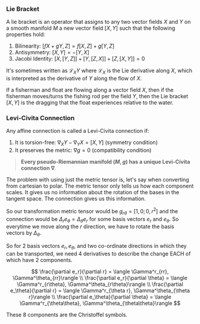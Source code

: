 ### Lie Bracket
A lie bracket is an operator that assigns to any two vector fields $X$ and $Y$ on a smooth manifold $M$ a new vector field $[X, Y]$ such that the following properties hold:

1. Bilinearity: $[fX + gY, Z] = f[X, Z] + g[Y, Z]$
2. Antisymmetry: $[X, Y] = -[Y, X]$
3. Jacobi Identity: $[X, [Y, Z]] + [Y, [Z, X]] + [Z, [X, Y]] = 0$

It's sometimes written as $\mathcal{L}_X Y$ where $\mathcal{L}_X$ is the Lie derivative along $X$, which is interpreted as the derivative of $Y$ along the flow of $X$.

If a fisherman and float are flowing along a vector field $X$, then if the fisherman moves/turns the fishing rod per the field $Y$, then the Lie bracket $[X, Y]$ is the dragging that the float experiences relative to the water.

### Levi-Civita Connection
Any affine connection is called a Levi-Civita connection if:

1. It is torsion-free: $\nabla_X Y - \nabla_Y X = [X, Y]$ (symmetry condition)
2. It preserves the metric: $\nabla g = 0$ (compatibility condition)

> **Every pseudo-Riemannian manifold $(M, g)$ has a unique Levi-Civita connection $\nabla$**.

The problem with using just the metric tensor is, let's say when converting from cartesian to polar. The metric tensor only tells us how each component scales. It gives us no information about the rotation of the bases in the tangent space. The connection gives us this information.

So our transformation metric tensor would be $g_{r\theta} = [1, 0; 0, r^2]$ and the connection would be $\Delta_r e_\theta = \Delta_\theta e_r$ for some basis vectors $e_r$ and $e_\theta$. So everytime we move along the $r$ direction, we have to rotate the basis vectors by $\Delta_\theta$.

So for 2 basis vectors $e_r, e_\theta$, and two co-ordinate directions in which they can be transported, we need 4 derivatives to describe the change EACH of which have 2 components.

$$
\frac{\partial e_r}{\partial r} = \langle \Gamma^r_{rr}, \Gamma^\theta_{rr}\rangle \\
\frac{\partial e_r}{\partial \theta} = \langle \Gamma^r_{r\theta}, \Gamma^\theta_{r\theta}\rangle \\
\frac{\partial e_\theta}{\partial r} = \langle \Gamma^r_{\theta r}, \Gamma^\theta_{\theta r}\rangle \\
\frac{\partial e_\theta}{\partial \theta} = \langle \Gamma^r_{\theta\theta}, \Gamma^\theta_{\theta\theta}\rangle
$$

These 8 components are the Christoffel symbols.